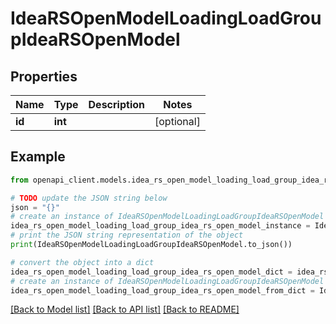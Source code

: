 # IdeaRSOpenModelLoadingLoadGroupIdeaRSOpenModel


## Properties

Name | Type | Description | Notes
------------ | ------------- | ------------- | -------------
**id** | **int** |  | [optional] 

## Example

```python
from openapi_client.models.idea_rs_open_model_loading_load_group_idea_rs_open_model import IdeaRSOpenModelLoadingLoadGroupIdeaRSOpenModel

# TODO update the JSON string below
json = "{}"
# create an instance of IdeaRSOpenModelLoadingLoadGroupIdeaRSOpenModel from a JSON string
idea_rs_open_model_loading_load_group_idea_rs_open_model_instance = IdeaRSOpenModelLoadingLoadGroupIdeaRSOpenModel.from_json(json)
# print the JSON string representation of the object
print(IdeaRSOpenModelLoadingLoadGroupIdeaRSOpenModel.to_json())

# convert the object into a dict
idea_rs_open_model_loading_load_group_idea_rs_open_model_dict = idea_rs_open_model_loading_load_group_idea_rs_open_model_instance.to_dict()
# create an instance of IdeaRSOpenModelLoadingLoadGroupIdeaRSOpenModel from a dict
idea_rs_open_model_loading_load_group_idea_rs_open_model_from_dict = IdeaRSOpenModelLoadingLoadGroupIdeaRSOpenModel.from_dict(idea_rs_open_model_loading_load_group_idea_rs_open_model_dict)
```
[[Back to Model list]](../README.md#documentation-for-models) [[Back to API list]](../README.md#documentation-for-api-endpoints) [[Back to README]](../README.md)


